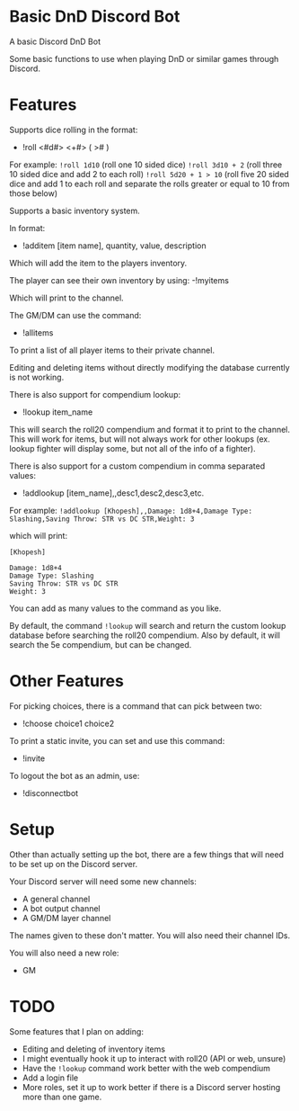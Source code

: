 # Basic DnD Discord Bot
A basic Discord DnD Bot

Some basic functions to use when playing DnD or similar games through Discord.

# Features
Supports dice rolling in the format:
- !roll <#d#> <+#> ( ># )

For example: 
`!roll 1d10` (roll one 10 sided dice)
`!roll 3d10 + 2` (roll three 10 sided dice and add 2 to each roll)
`!roll 5d20 + 1 > 10` (roll five 20 sided dice and add 1 to each roll and separate the rolls greater or equal to 10 from those below)

Supports a basic inventory system.

In format:
- !additem [item name], quantity, value, description

Which will add the item to the players inventory.

The player can see their own inventory by using:
 -!myitems

Which will print to the channel.

The GM/DM can use the command:
- !allitems

To print a list of all player items to their private channel.

Editing and deleting items without directly modifying the database currently is not working.

There is also support for compendium lookup:
- !lookup item_name

This will search the roll20 compendium and format it to print to the channel. This will work for items, but will not always work for other lookups (ex. lookup fighter will display some, but not all of the info of a fighter).

There is also support for a custom compendium in comma separated values:
- !addlookup [item_name],,desc1,desc2,desc3,etc.

For example:
`!addlookup [Khopesh],,Damage: 1d8+4,Damage Type: Slashing,Saving Throw: STR vs DC STR,Weight: 3`

which will print:
```
[Khopesh]

Damage: 1d8+4
Damage Type: Slashing
Saving Throw: STR vs DC STR
Weight: 3
```

You can add as many values to the command as you like.

By default, the command `!lookup` will search and return the custom lookup database before searching the roll20 compendium.
Also by default, it will search the 5e compendium, but can be changed.

# Other Features

For picking choices, there is a command that can pick between two:
- !choose choice1 choice2

To print a static invite, you can set and use this command:
- !invite

To logout the bot as an admin, use:
- !disconnectbot

# Setup

Other than actually setting up the bot, there are a few things that will need to be set up on the Discord server.

Your Discord server will need some new channels:
- A general channel
- A bot output channel
- A GM/DM layer channel

The names given to these don't matter. You will also need their channel IDs.

You will also need a new role:
- GM

# TODO

Some features that I plan on adding:
- Editing and deleting of inventory items
- I might eventually hook it up to interact with roll20 (API or web, unsure)
- Have the `!lookup` command work better with the web compendium
- Add a login file
- More roles, set it up to work better if there is a Discord server hosting more than one game.
